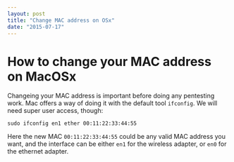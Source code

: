 ```yaml
---
layout: post
title: "Change MAC address on OSx"
date: "2015-07-17"
---
```

# How to change your MAC address on MacOSx
Changeing your MAC address is important before doing any pentesting work. Mac offers a way of doing it with the default tool `ifconfig`. We will need super user access, though:

```
sudo ifconfig en1 ether 00:11:22:33:44:55
```

Here the new MAC `00:11:22:33:44:55` could be any valid MAC address you want, and the interface can be either `en1` for the wireless adapter, or `en0` for the ethernet adapter.
